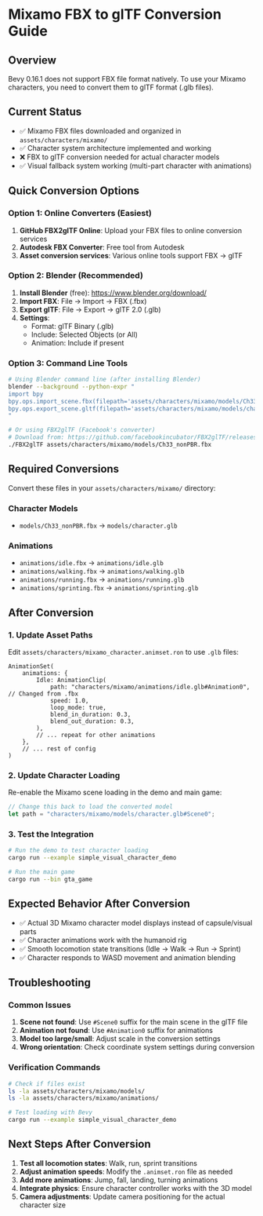 # Mixamo FBX to glTF Conversion Guide

## Overview
Bevy 0.16.1 does not support FBX file format natively. To use your Mixamo characters, you need to convert them to glTF format (.glb files).

## Current Status
- ✅ Mixamo FBX files downloaded and organized in `assets/characters/mixamo/`
- ✅ Character system architecture implemented and working
- ❌ FBX to glTF conversion needed for actual character models
- ✅ Visual fallback system working (multi-part character with animations)

## Quick Conversion Options

### Option 1: Online Converters (Easiest)
1. **GitHub FBX2glTF Online**: Upload your FBX files to online conversion services
2. **Autodesk FBX Converter**: Free tool from Autodesk
3. **Asset conversion services**: Various online tools support FBX → glTF

### Option 2: Blender (Recommended)
1. **Install Blender** (free): https://www.blender.org/download/
2. **Import FBX**: File → Import → FBX (.fbx)
3. **Export glTF**: File → Export → glTF 2.0 (.glb)
4. **Settings**: 
   - Format: glTF Binary (.glb)
   - Include: Selected Objects (or All)
   - Animation: Include if present

### Option 3: Command Line Tools
```bash
# Using Blender command line (after installing Blender)
blender --background --python-expr "
import bpy
bpy.ops.import_scene.fbx(filepath='assets/characters/mixamo/models/Ch33_nonPBR.fbx')
bpy.ops.export_scene.gltf(filepath='assets/characters/mixamo/models/character.glb', export_format='GLB')
"

# Or using FBX2glTF (Facebook's converter)
# Download from: https://github.com/facebookincubator/FBX2glTF/releases
./FBX2glTF assets/characters/mixamo/models/Ch33_nonPBR.fbx
```

## Required Conversions
Convert these files in your `assets/characters/mixamo/` directory:

### Character Models
- `models/Ch33_nonPBR.fbx` → `models/character.glb`

### Animations  
- `animations/idle.fbx` → `animations/idle.glb`
- `animations/walking.fbx` → `animations/walking.glb`
- `animations/running.fbx` → `animations/running.glb`
- `animations/sprinting.fbx` → `animations/sprinting.glb`

## After Conversion

### 1. Update Asset Paths
Edit `assets/characters/mixamo_character.animset.ron` to use `.glb` files:
```ron
AnimationSet(
    animations: {
        Idle: AnimationClip(
            path: "characters/mixamo/animations/idle.glb#Animation0",  // Changed from .fbx
            speed: 1.0,
            loop_mode: true,
            blend_in_duration: 0.3,
            blend_out_duration: 0.3,
        ),
        // ... repeat for other animations
    },
    // ... rest of config
)
```

### 2. Update Character Loading
Re-enable the Mixamo scene loading in the demo and main game:
```rust
// Change this back to load the converted model
let path = "characters/mixamo/models/character.glb#Scene0";
```

### 3. Test the Integration
```bash
# Run the demo to test character loading
cargo run --example simple_visual_character_demo

# Run the main game
cargo run --bin gta_game
```

## Expected Behavior After Conversion
- ✅ Actual 3D Mixamo character model displays instead of capsule/visual parts
- ✅ Character animations work with the humanoid rig
- ✅ Smooth locomotion state transitions (Idle → Walk → Run → Sprint)
- ✅ Character responds to WASD movement and animation blending

## Troubleshooting

### Common Issues
1. **Scene not found**: Use `#Scene0` suffix for the main scene in the glTF file
2. **Animation not found**: Use `#Animation0` suffix for animations
3. **Model too large/small**: Adjust scale in the conversion settings
4. **Wrong orientation**: Check coordinate system settings during conversion

### Verification Commands
```bash
# Check if files exist
ls -la assets/characters/mixamo/models/
ls -la assets/characters/mixamo/animations/

# Test loading with Bevy
cargo run --example simple_visual_character_demo
```

## Next Steps After Conversion
1. **Test all locomotion states**: Walk, run, sprint transitions
2. **Adjust animation speeds**: Modify the `.animset.ron` file as needed
3. **Add more animations**: Jump, fall, landing, turning animations
4. **Integrate physics**: Ensure character controller works with the 3D model
5. **Camera adjustments**: Update camera positioning for the actual character size
